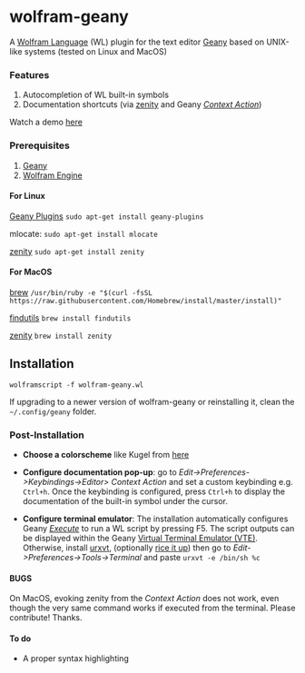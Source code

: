 
# wolfram-geany

A [Wolfram Language](https://en.wikipedia.org/wiki/Wolfram_Language) (WL) plugin for the text editor [Geany](https://www.geany.org/) based on UNIX-like systems (tested on Linux and MacOS)


### Features

1. Autocompletion of WL built-in symbols
2. Documentation shortcuts (via [zenity](https://en.wikipedia.org/wiki/Zenity) and Geany [_Context Action_](https://www.geany.org/manual/current/#context-actions))

Watch a demo [here](https://www.youtube.com/watch?v=-IqsqBloF6k)


### Prerequisites

1. [Geany](https://www.geany.org/Download/Releases)
2. [Wolfram Engine](https://www.wolfram.com/engine/)


#### For Linux 

[Geany Plugins](https://plugins.geany.org/)
  `sudo apt-get install geany-plugins`

mlocate:
  `sudo apt-get install mlocate`

[zenity](https://gitlab.gnome.org/GNOME/zenity)
  `sudo apt-get install zenity`

#### For MacOS

[brew](https://brew.sh/) 
  `/usr/bin/ruby -e "$(curl -fsSL https://raw.githubusercontent.com/Homebrew/install/master/install)"`

[findutils](http://macappstore.org/findutils/) 
  `brew install findutils`

[zenity](http://brewformulas.org/Zenity)
  `brew install zenity`


## Installation

`wolframscript -f wolfram-geany.wl`

If upgrading to a newer version of wolfram-geany or reinstalling it, clean the `~/.config/geany` folder.


### Post-Installation

- **Choose a colorscheme** like Kugel from [here](https://github.com/codebrainz/geany-themes)

- **Configure documentation pop-up**: go to _Edit->Preferences->Keybindings->Editor> Context Action_ and set a custom keybinding e.g. `Ctrl+h`. Once the keybinding is configured, press `Ctrl+h` to display the documentation of the built-in symbol under the cursor.

- **Configure terminal emulator**: The installation automatically configures Geany [_Execute_](https://www.geany.org/manual/current/#execute) to run a WL script by pressing F5. The script outputs can be displayed within the Geany [Virtual Terminal Emulator (VTE)](https://www.geany.org/manual/current/#virtual-terminal-emulator-widget-vte). Otherwise, install [urxvt](https://wiki.archlinux.org/index.php/rxvt-unicode), (optionally [rice it up](https://gist.github.com/ei-grad/3345657)) then go to _Edit->Preferences->Tools->Terminal_ and paste `urxvt -e /bin/sh %c`  

#### BUGS

On MacOS, evoking zenity from the _Context Action_ does not work, even though the very same command works if executed from the terminal. Please contribute! Thanks. 

#### To do
* A proper syntax highlighting
